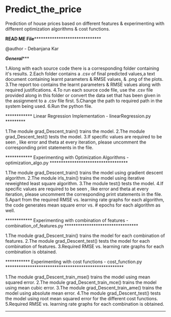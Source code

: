# Predict_the_price
Prediction of house prices based on different features &amp; experimenting with different optimization algorithms &amp; cost functions.


**********************READ ME File****************************************************

@author - Debanjana Kar


*****General********

1.Along with each source code there is a corresponding folder containing it's results.
2.Each folder contains a .csv of final predicted values,a text document containing learnt parameters & RMSE values, & .png of the plots.
3.The report too contains the learnt parameters & RMSE values along with required justifications.
4.To run each source code file, use the .csv file provided along in this folder or convert the data set that has been given in the assignment to a .csv file first.
5.Change the path to required path in the system being used.
6.Run the python file.

************ Linear Regression Implementation - linearRegression.py *********

1.The module grad_Descent_train() trains the model.
2.The module grad_Descent_test() tests the model.
3.If specific values are required to be seen , like error and theta at every iteration, please uncomment the corresponding print statements in the file.


************ Experimenting with Optimization Algorithms - optimization_algo.py ***********************************

1.The module grad_Descent_train() trains the model using gradient descent algorithm.
2.The module irls_train() trains the model using iterative reweighted least square algorithm.
3.The module test() tests the model.
4.If specific values are required to be seen , like error and theta at every iteration, please uncomment the corresponding print statements in the file.
5.Apart from the required RMSE vs. learning rate graphs for each algorithm, the code generates mean square error vs. # epochs for each algorithm as well.


************ Experimenting with combination of features - combination_of_features.py *********************************

1.The module grad_Descent_train() trains the model for each combination of features.
2.The module grad_Descent_test() tests the model for each combination of features.
3.Required RMSE vs. learning rate graphs for each combination is obtained.


*********** Experimenting with cost functions - cost_function.py *****************************************************

1.The module grad_Descent_train_mse() trains the model using mean squared error.
2.The module grad_Descent_train_mce() trains the model using mean cubic error.
3.The module grad_Descent_train_ame() trains the model using absolute mean error.
4.The module grad_Descent_test() tests the model using root mean squared error for the different cost functions.
5.Required RMSE vs. learning rate graphs for each combination is obtained.


______________________________________________________________________________________________________________________
